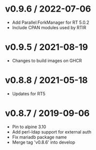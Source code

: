 
v0.9.6 / 2022-07-06
==================

  * Add Parallel:ForkManager for RT 5.0.2
  * Include CPAN modules used by RTIR

v0.9.5 / 2021-08-19
==================

  * Changes to build images on GHCR

v0.8.8 / 2021-05-18
==================

  * Updates for RT5

v0.8.7 / 2019-09-06
==================

  * Pin to alpine 3.10
  * Add perl-ldap support for external auth
  * Fix mariadb package name
  * Merge tag 'v0.8.6' into develop
